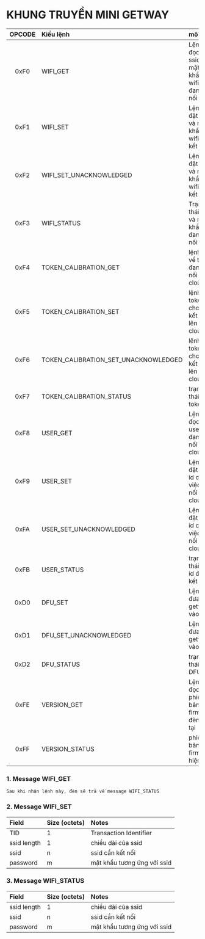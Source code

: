 # KHUNG TRUYỀN MINI GETWAY

| OPCODE | Kiểu lệnh | mô tả |
| :---: | :--- | :--- | 
| 0xF0 | WIFI_GET | Lệnh đọc về ssid và mật khẩu wifi đang kết nối |
| 0xF1 | WIFI_SET | Lệnh cài đặt ssid và mật khẩu wifi để kết nối |
| 0xF2 | WIFI_SET_UNACKNOWLEDGED | Lệnh cài đặt ssid và mật khẩu wifi để kết nối  |
| 0xF3 | WIFI_STATUS | Trạng thái ssid và mật khẩu đang kết nối |
| 0xF4 | TOKEN_CALIBRATION_GET | lệnh đọc về token đang kết nối lên cloud |
| 0xF5 | TOKEN_CALIBRATION_SET | lệnh set token cho việc kết nối lên cloud |
| 0xF6 | TOKEN_CALIBRATION_SET_UNACKNOWLEDGED | lệnh set token cho việc kết nối lên cloud |
| 0xF7 | TOKEN_CALIBRATION_STATUS | trạng thái token |
| 0xF8 | USER_GET | Lệnh đọc về user id đang kết nối lên cloud |
| 0xF9 | USER_SET | Lệnh cài đặt user id cho việc kết nối lên cloud |
| 0xFA | USER_SET_UNACKNOWLEDGED | Lệnh cài đặt user id cho việc kết nối lên cloud |
| 0xFB | USER_STATUS | trạng thái user id đang kết nối |
| 0xD0 | DFU_SET | Lệnh đưa mini getway vào DFU |
| 0xD1 | DFU_SET_UNACKNOWLEDGED | Lệnh đưa mini getway vào DFU |
| 0xD2 | DFU_STATUS | trạng thái vào DFU |
| 0xFE | VERSION_GET | Lệnh đọc về phiên bản firmware đèn hiện tại |
| 0xFF | VERSION_STATUS | phiên bản firmware hiện tại |

### 1. Message WIFI_GET

``` Sau khi nhận lệnh này, đèn sẽ trả về message WIFI_STATUS ```

### 2. Message WIFI_SET

| Field | Size (octets) | Notes |
| :--- | :--- | :--- | 
| TID | 1 | Transaction Identifier |
| ssid length | 1 | chiều dài của ssid |
| ssid | n | ssid cần kết nối |
| password | m | mật khẩu tương ứng với ssid |

### 3. Message WIFI_STATUS

| Field | Size (octets) | Notes |
| :--- | :--- | :--- |
| ssid length | 1 | chiều dài của ssid |
| ssid | n | ssid cần kết nối |
| password | m | mật khẩu tương ứng với ssid |



